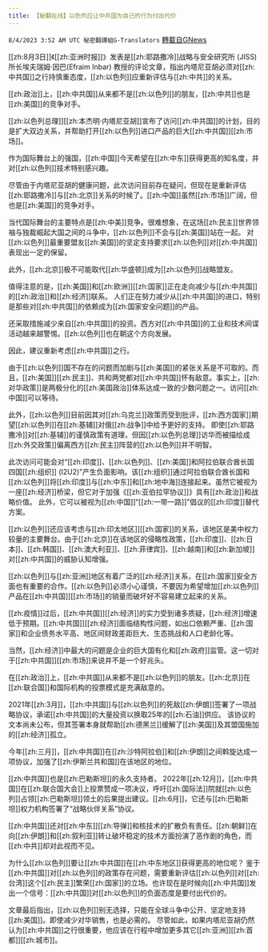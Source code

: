 ```yaml
---
title: 【秘翻在线】以色列应让中共国为自己的行为付出代价
---
```

`8/4/2023 3:52 AM UTC 秘密翻譯組G-Translators` [轉載自GNews](https://gnews.org/articles/1522571)

[[zh:8月3日]]《[[zh:亚洲时报]]》发表是[[zh:耶路撒冷]]战略与安全研究所 (JISS) 所长埃夫瑞姆·因巴(Efraim Inbar) 教授的评论文章，指出内塔尼亚胡必须对[[zh:中共国]]之行持慎重态度，[[zh:以色列]]应重新评估与[[zh:中共]]的关系。

[[zh:政治]]上，[[zh:中共国]]从来都不是[[zh:以色列]]的朋友，[[zh:中共]]也是[[zh:美国]]的竞争对手。

[[zh:以色列总理]][[zh:本杰明·内塔尼亚胡]]宣布了访问[[zh:中共国]]的计划，目的是扩大双边关系，并帮助打开[[zh:以色列]]进口产品的巨大[[zh:中共国]][[zh:市场]]。

作为国际舞台上的强国，[[zh:中国]]今天希望在[[zh:中东]]获得更高的知名度，并对[[zh:以色列]]技术特别感兴趣。

尽管由于内塔尼亚胡的健康问题，此次访问目前存在疑问，但现在是重新评估[[zh:耶路撒冷]]与[[zh:北京]]关系的时候了。[[zh:中国]]虽然[[zh:市场]]广阔，但也是[[zh:美国]]的竞争对手。

当代国际舞台的主要特点是[[zh:中美]]竞争。很难想象，在这场[[zh:民主]]世界领袖与独裁崛起大国之间的斗争中，[[zh:以色列]]不会与[[zh:美国]]站在一起。 对[[zh:以色列]]最重要盟友[[zh:美国]]的坚定支持要求[[zh:以色列]]对[[zh:中共国]]表现出一定的保留。

此外，[[zh:北京]]极不可能取代[[zh:华盛顿]]成为[[zh:以色列]]战略盟友。

值得注意的是，[[zh:美国]]和[[zh:欧洲]][[zh:国家]]正在走向减少与[[zh:中共国]]的[[zh:政治]]和[[zh:经济]]联系。 人们正在努力减少从[[zh:中共国]]的进口，特别是那些对[[zh:中共国]]的依赖成为[[zh:国家安全问题]]的产品。

还采取措施减少来自[[zh:中共国]]的投资。西方对[[zh:中共国]]的工业和技术间谍活动越来越警惕。[[zh:以色列]]也在朝这个方向发展。

因此，建议重新考虑[[zh:中共国]]之行。

由于[[zh:以色列]]国不存在的问题而加剧与[[zh:美国]]的紧张关系是不可取的。而且，[[zh:美国]][[zh:民主]]、共和两党都对[[zh:中共国]]怀有敌意。事实上，[[zh:对华政策]]是两极分化的[[zh:美国政治]]体系达成一致的少数问题之一。访问[[zh:中国]]可以等待。

此外，[[zh:以色列]]目前因其对[[zh:乌克兰]]政策而受到批评，[[zh:西方国家]]期望[[zh:以色列]]在[[zh:基辅]]对俄[[zh:战争]]中给予更好的支持。 即使[[zh:耶路撒冷]]对[[zh:基辅]]的谨慎政策有道理，但因[[zh:以色列总理]]访华而被描绘成[[zh:外交政策]]偏离西方[[zh:民主]]阵营的[[zh:以色列]]并不明智。

此次访问可能会对“[[zh:印度]]、[[zh:以色列]]、[[zh:美国]]和阿拉伯联合酋长国四国[[zh:组织]] (I2U2)”产生负面影响。该[[zh:组织]]通过阿拉伯联合酋长国和[[zh:以色列]]将[[zh:印度]]与[[zh:中东]]和[[zh:地中海]]连接起来。虽然它被视为一座[[zh:经济]]桥梁，但它对于加强《[[zh:亚伯拉罕协议]]》具有[[zh:政治]]和战略价值。 此外，它可以被视为[[zh:中国]]“[[zh:一带一路]]”倡议的[[zh:印度]]替代方案。

[[zh:以色列]]还应该考虑与[[zh:印太地区]][[zh:国家]]的关系，该地区是美中权力较量的主要舞台。由于[[zh:北京]]在该地区的侵略性政策，[[zh:印度]]、[[zh:日本]]、[[zh:韩国]]、[[zh:澳大利亚]]、[[zh:菲律宾]]、[[zh:越南]]和[[zh:新加坡]]对[[zh:中共国]]的威胁认知增强。

[[zh:以色列]]与[[zh:亚洲]]地区有着广泛的[[zh:经济]]关系，在[[zh:国家]]安全方面也有重要的合作。[[zh:以色列]]必须小心谨慎，不要因为希望增加[[zh:以色列]]产品在[[zh:中共国]][[zh:市场]]的销量而破坏好不容易建立起来的关系。

[[zh:疫情]]过后，[[zh:中共国]][[zh:经济]]的实力受到诸多质疑，[[zh:经济]]增速低于预期。[[zh:中共国]][[zh:经济]]面临结构性问题，如出口依赖严重、[[zh:国家]]和企业债务水平高、地区间财政差距巨大、生态挑战和人口老龄化等。

当然，[[zh:经济]]中最大的问题是企业的巨大国有化和[[zh:政府]]监管。这一切对于[[zh:中共国]][[zh:市场]]来说并不是一个好兆头。

在[[zh:政治]]上，[[zh:中共国]]从来都不是[[zh:以色列]]的朋友。[[zh:北京]]在[[zh:联合国]]和国际机构的投票模式是充满敌意的。

 2021年[[zh:3月]]，[[zh:中共国]]与[[zh:以色列]]的死敌[[zh:伊朗]]签署了一项战略协议，承诺[[zh:中共国]]的大量投资以换取25年的[[zh:石油]]供应。 该协议的文本尚未公布，但其签署本身就帮助[[zh:德黑兰]]缓解了[[zh:美国]]及其盟国施加的[[zh:经济]]孤立。

今年[[zh:三月]]，[[zh:中共国]]在[[zh:沙特阿拉伯]]和[[zh:伊朗]]之间斡旋达成一项协议，加强了[[zh:伊斯兰共和国]]在该地区的地位。

[[zh:中共国]]也是[[zh:巴勒斯坦]]的永久支持者。 2022年[[zh:12月]]，[[zh:中共国]]在[[zh:联合国大会]]上投票赞成一项决议，呼吁[[zh:国际法]]院就[[zh:以色列]]占领[[zh:巴勒斯坦]]领土的后果提出建议。[[zh:6月]]，它还与[[zh:巴勒斯坦]]权力机构签署了“战略伙伴关系”协议。

[[zh:中共国]]还对[[zh:中东]][[zh:导弹]]和核技术的扩散负有责任。[[zh:朝鲜]]在向[[zh:伊朗]]和[[zh:叙利亚]]转让破坏稳定的技术方面扮演了恶作剧的角色，而[[zh:中共]]却对此视而不见。

为什么[[zh:以色列]]要让[[zh:中共国]]在[[zh:中东地区]]获得更高的地位呢？ 鉴于[[zh:中共国]]对[[zh:以色列]]的政策存在问题，需要重新评估[[zh:以色列]]对[[zh:台湾]]这个[[zh:民主]]繁荣[[zh:国家]]的立场。也许现在是时候向[[zh:中共国]]发出一个信号：[[zh:中共国]]对[[zh:以色列]]的负面态度是要付出代价的。

文章最后指出，[[zh:以色列]]别无选择，只能在全球斗争中公开、坚定地支持[[zh:美国]]。即使减少对华销售，也是必需的。 尽管如此，如果内塔尼亚胡仍然认为[[zh:中共国]]之行很重要，他应该在行程中增加更多其它[[zh:亚洲]][[zh:首都]][[zh:城市]]。
